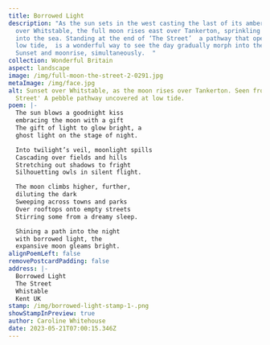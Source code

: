 ```yaml
---
title: Borrowed Light
description: "As the sun sets in the west casting the last of its amber light
  over Whitstable, the full moon rises east over Tankerton, sprinkling silver
  into the sea. Standing at the end of ‘The Street’  a pathway that opens up at
  low tide,  is a wonderful way to see the day gradually morph into the night.
  Sunset and moonrise, simultaneously.  "
collection: Wonderful Britain
aspect: landscape
image: /img/full-moon-the-street-2-0291.jpg
metaImage: /img/face.jpg
alt: Sunset over Whitstable, as the moon rises over Tankerton. Seen from 'The
  Street' A pebble pathway uncovered at low tide.
poem: |-
  The sun blows a goodnight kiss
  embracing the moon with a gift 
  The gift of light to glow bright, a
  ghost light on the stage of night.

  Into twilight’s veil, moonlight spills
  Cascading over fields and hills
  Stretching out shadows to fright
  Silhouetting owls in silent flight.

  The moon climbs higher, further, 
  diluting the dark
  Sweeping across towns and parks
  Over rooftops onto empty streets
  Stirring some from a dreamy sleep.

  Shining a path into the night
  with borrowed light, the 
  expansive moon gleams bright.
alignPoemLeft: false
removePostcardPadding: false
address: |-
  Borrowed Light
  The Street
  Whistable
  Kent UK
stamp: /img/borrowed-light-stamp-1-.png
showStampInPreview: true
author: Caroline Whitehouse
date: 2023-05-21T07:00:15.346Z
---
```

